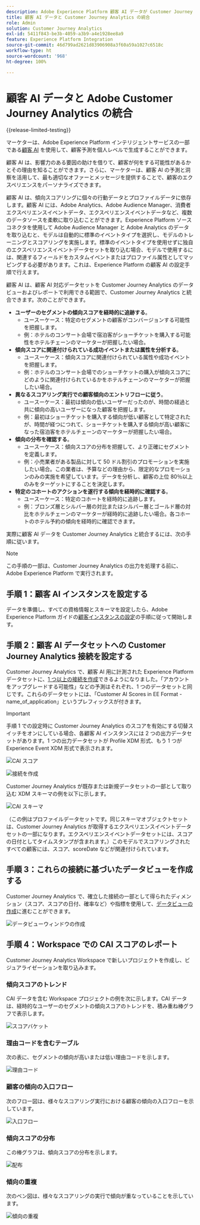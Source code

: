 ```yaml
---
description: Adobe Experience Platform 顧客 AI データが Customer Journey Analytics の Workspace とどのように統合されるのかを説明します。
title: 顧客 AI データと Customer Journey Analytics の統合
role: Admin
solution: Customer Journey Analytics
exl-id: 5411f843-be3b-4059-a3b9-a4e1928ee8a9
feature: Experience Platform Integration
source-git-commit: 46d799ad2621d83906908a3f60a59a1027c6518c
workflow-type: ht
source-wordcount: '968'
ht-degree: 100%

---
```


# 顧客 AI データと Adobe Customer Journey Analytics の統合

{{release-limited-testing}}

マーケターは、Adobe Experience Platform インテリジェントサービスの一部である[顧客 AI](https://experienceleague.adobe.com/docs/experience-platform/intelligent-services/customer-ai/overview.html?lang=ja) を使用して、顧客予測を個人レベルで生成することができます。

顧客 AI は、影響力のある要因の助けを借りて、顧客が何をする可能性があるかとその理由を知ることができます。さらに、マーケターは、顧客 AI の予測と洞察を活用して、最も適切なオファーとメッセージを提供することで、顧客のエクスペリエンスをパーソナライズできます。

顧客 AI は、傾向スコアリングに個々の行動データとプロファイルデータに依存します。顧客 AI には、Adobe Analytics、Adobe Audience Manager、消費者エクスペリエンスイベントデータ、エクスペリエンスイベントデータなど、複数のデータソースを柔軟に取り込むことができます。Experience Platform ソースコネクタを使用して Adobe Audience Manager と Adobe Analytics のデータを取り込むと、モデルは自動的に標準のイベントタイプを選択し、モデルのトレーニングとスコアリングを実施します。標準のイベントタイプを使用せずに独自のエクスペリエンスイベントデータセットを取り込む場合、モデルで使用するには、関連するフィールドをカスタムイベントまたはプロファイル属性としてマッピングする必要があります。これは、Experience Platform の顧客 AI の設定手順で行えます。

顧客 AI は、顧客 AI 対応データセットを Customer Journey Analytics のデータビューおよびレポートで利用できる範囲で、Customer Journey Analytics と統合できます。次のことができます。

* **ユーザーのセグメントの傾向スコアを経時的に追跡する**。
   * ユースーケース：特定のセグメントの顧客がコンバージョンする可能性を把握します。
   * 例：ホテルのコンサート会場で宿泊客がショーチケットを購入する可能性をホテルチェーンのマーケターが把握したい場合。
* **傾向スコアに関連付けられている成功イベントまたは属性を分析する**。
   * ユースーケース：傾向スコアに関連付けられている属性や成功イベントを把握します。
   * 例：ホテルのコンサート会場でのショーチケットの購入が傾向スコアにどのように関連付けられているかをホテルチェーンのマーケターが把握したい場合。
* **異なるスコアリング実行での顧客傾向のエントリフローに従う**。
   * ユースーケース：最初は傾向の低いユーザーだったのが、時間の経過と共に傾向の高いユーザーになった顧客を把握します。
   * 例：最初はショーチケットを購入する傾向が低い顧客として特定されたが、時間が経つにつれて、ショーチケットを購入する傾向が高い顧客になった宿泊客をホテルチェーンのマーケターが把握したい場合。
* **傾向の分布を確認する**。
   * ユースーケース：傾向スコアの分布を把握して、より正確にセグメントを定義します。
   * 例：小売業者がある製品に対して 50 ドル割引のプロモーションを実施したい場合。この業者は、予算などの理由から、限定的なプロモーションのみの実施を希望しています。データを分析し、顧客の上位 80％以上のみをターゲットにすることを決定します。
* **特定のコホートのアクションを遂行する傾向を経時的に確認する**。
   * ユースーケース：特定のコホートを経時的に追跡します。
   * 例：ブロンズ層とシルバー層の対比またはシルバー層とゴールド層の対比をホテルチェーンのマーケターが経時的に追跡したい場合。各コホートのホテル予約の傾向を経時的に確認できます。

実際に顧客 AI データを Customer Journey Analytics と統合するには、次の手順に従います。

>[!NOTE]
>
>この手順の一部は、Customer Journey Analytics の出力を処理する前に、Adobe Experience Platform で実行されます。


## 手順 1：顧客 AI インスタンスを設定する

データを準備し、すべての資格情報とスキーマを設定したら、Adobe Experience Platform ガイドの[顧客インスタンスの設定](https://experienceleague.adobe.com/docs/experience-platform/intelligent-services/customer-ai/user-guide/configure.html?lang=ja)の手順に従って開始します。

## 手順 2：顧客 AI データセットへの Customer Journey Analytics 接続を設定する

Customer Journey Analytics で、顧客 AI 用に計測された Experience Platform データセットに、[1 つ以上の接続を作成](/help/connections/create-connection.md)できるようになりました。「アカウントをアップグレードする可能性」などの予測はそれぞれ、1 つのデータセットと同じです。これらのデータセットには、「Customer AI Scores in EE Format - name_of_application」というプレフィックスが付きます。

>[!IMPORTANT]
>
>手順 1 での設定時に Customer Journey Analytics のスコアを有効にする切替スイッチをオンにしている場合、各顧客 AI インスタンスには 2 つの出力データセットがあります。1 つの出力データセットが Profile XDM 形式、もう 1 つが Experience Event XDM 形式で表示されます。

![CAI スコア](assets/cai-scores.png)

![接続を作成](assets/create-conn.png)

Customer Journey Analytics が既存または新規データセットの一部として取り込む XDM スキーマの例を以下に示します。

![CAI スキーマ](assets/cai-schema.png)

（この例はプロファイルデータセットです。同じスキーマオブジェクトセットは、Customer Journey Analytics が取得するエクスペリエンスイベントデータセットの一部になります。エクスペリエンスイベントデータセットには、スコアの日付としてタイムスタンプが含まれます。）このモデルでスコアリングされたすべての顧客には、スコア、scoreDate などが関連付けられています。

## 手順 3：これらの接続に基づいたデータビューを作成する

Customer Journey Analytics で、確立した接続の一部として得られたディメンション（スコア、スコアの日付、確率など）や指標を使用して、[データビューの作成](/help/data-views/create-dataview.md)に進むことができます。

![データビューウィンドウの作成](assets/create-dataview.png)

## 手順 4：Workspace での CAI スコアのレポート

Customer Journey Analytics Workspace で新しいプロジェクトを作成し、ビジュアライゼーションを取り込みます。

### 傾向スコアのトレンド

CAI データを含む Workspace プロジェクトの例を次に示します。CAI データは、経時的なユーザーのセグメントの傾向スコアのトレンドを、積み重ね棒グラフで表示します。

![スコアバケット](assets/workspace-scores.png)

### 理由コードを含むテーブル

次の表に、セグメントの傾向が高いまたは低い理由コードを示します。

![理由コード](assets/reason-codes.png)

### 顧客の傾向の入口フロー

次のフロー図は、様々なスコアリング実行における顧客の傾向の入口フローを示しています。

![入口フロー](assets/flow.png)

### 傾向スコアの分布

この棒グラフは、傾向スコアの分布を示します。

![配布](assets/distribution.png)

### 傾向の重複

次のベン図は、様々なスコアリングの実行で傾向が重なっていることを示しています。

![傾向の重複](assets/venn.png)
